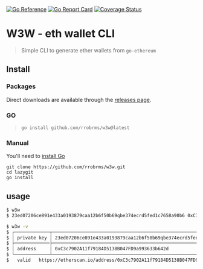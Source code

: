 [![Go Reference](https://pkg.go.dev/badge/github.com/rrobrms/w3w.svg)](https://pkg.go.dev/github.com/rrobrms/w3w)
[![Go Report Card](https://goreportcard.com/badge/github.com/rrobrms/w3w)](https://goreportcard.com/report/github.com/rrobrms/w3w)
[![Coverage Status](https://coveralls.io/repos/github/rrobrms/w3w/badge.svg?branch=main)](https://coveralls.io/github/rrobrms/w3w?branch=main)
<!-- [![Latest Release](https://img.shields.io/github/v/release/rrobrms/w3w)](https://github.com/rrobrms/w3w/releases) -->

# W3W - eth wallet CLI

> Simple CLI to generate ether wallets from `go-ethereum`

## Install

### Packages
Direct downloads are available through the [releases page](https://github.com/rrobrms/w3w/releases/latest).

### GO
> `go install github.com/rrobrms/w3w@latest`

### Manual

You'll need to [install Go](https://golang.org/doc/install)

```
git clone https://github.com/rrobrms/w3w.git
cd lazygit
go install
```

## usage

```sh
$ w3w
$ 23ed07206ce891e433a0193879caa12b6f50b69qbe374ecrd5fed1c7658a90b6 0xC3c7902A11f79184D5138B047FD9a993633b642d
```

```sh
$ w3w -v
$ ╭─────────────┬──────────────────────────────────────────────────────────────────╮
$ │ private key │ 23ed07206ce891e433a0193879caa12b6f50b69qbe374ecrd5fed1c7658a90b6 │
$ ├─────────────├──────────────────────────────────────────────────────────────────┤
$ │ address     │ 0xC3c7902A11f79184D5138B047FD9a993633b642d                       │
$ ╰─────────────┴──────────────────────────────────────────────────────────────────╯
$   valid   https://etherscan.io/address/0xC3c7902A11f79184D5138B047FD9a993633b642d
```